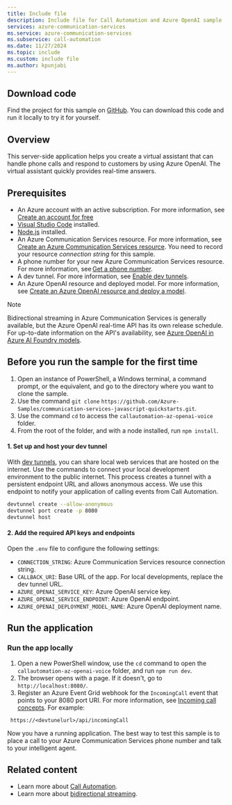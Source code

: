 ```yaml
---
title: Include file 
description: Include file for Call Automation and Azure OpenAI sample
services: azure-communication-services
ms.service: azure-communication-services
ms.subservice: call-automation
ms.date: 11/27/2024
ms.topic: include
ms.custom: include file
ms.author: kpunjabi
---
```


## Download code

Find the project for this sample on [GitHub](https://github.com/Azure-Samples/communication-services-javascript-quickstarts/tree/main/callautomation-az-openai-voice). You can download this code and run it locally to try it for yourself.

## Overview

This server-side application helps you create a virtual assistant that can handle phone calls and respond to customers by using Azure OpenAI. The virtual assistant quickly provides real-time answers.

## Prerequisites

- An Azure account with an active subscription. For more information, see [Create an account for free](https://azure.microsoft.com/free/)
- [Visual Studio Code](https://code.visualstudio.com/download) installed.
- [Node.js](https://nodejs.org/en/download) installed.
- An Azure Communication Services resource. For more information, see [Create an Azure Communication Services resource](../../quickstarts/create-communication-resource.md?tabs=windows&pivots=platform-azp). You need to record your resource *connection string* for this sample.
- A phone number for your new Azure Communication Services resource. For more information, see [Get a phone number](../../quickstarts/telephony/get-phone-number.md).
- A dev tunnel. For more information, see [Enable dev tunnels](/azure/developer/dev-tunnels/get-started).
- An Azure OpenAI resource and deployed model. For more information, see [Create an Azure OpenAI resource and deploy a model](/azure/ai-services/openai/how-to/create-resource?pivots=web-portal).

> [!NOTE]
> Bidirectional streaming in Azure Communication Services is generally available, but the Azure OpenAI real-time API has its own release schedule. For up-to-date information on the API's availability, see [Azure OpenAI in Azure AI Foundry models](/azure/ai-services/openai/concepts/models?tabs=global-standard%2Cstandard-chat-completions#audio-models).

## Before you run the sample for the first time

1. Open an instance of PowerShell, a Windows terminal, a command prompt, or the equivalent, and go to the directory where you want to clone the sample.
1. Use the command `git clone` `https://github.com/Azure-Samples/communication-services-javascript-quickstarts.git`.
1. Use the command `cd` to access the `callautomation-az-openai-voice` folder.
1. From the root of the folder, and with a node installed, run `npm install`.

#### 1. Set up and host your dev tunnel

With [dev tunnels](/azure/developer/dev-tunnels/overview), you can share local web services that are hosted on the internet. Use the commands to connect your local development environment to the public internet. This process creates a tunnel with a persistent endpoint URL and allows anonymous access. We use this endpoint to notify your application of calling events from Call Automation.

```bash
devtunnel create --allow-anonymous
devtunnel port create -p 8080
devtunnel host
```

#### 2. Add the required API keys and endpoints

Open the `.env` file to configure the following settings:

- `CONNECTION_STRING`: Azure Communication Services resource connection string.
- `CALLBACK_URI`: Base URL of the app. For local developments, replace the dev tunnel URL.
- `AZURE_OPENAI_SERVICE_KEY`: Azure OpenAI service key.
- `AZURE_OPENAI_SERVICE_ENDPOINT`: Azure OpenAI endpoint.
- `AZURE_OPENAI_DEPLOYMENT_MODEL_NAME`: Azure OpenAI deployment name.

## Run the application

### Run the app locally

1. Open a new PowerShell window, use the `cd` command to open the `callautomation-az-openai-voice` folder, and run `npm run dev`.
1. The browser opens with a page. If it doesn't, go to `http://localhost:8080/`.
1. Register an Azure Event Grid webhook for the `IncomingCall` event that points to your 8080 port URI. For more information, see [Incoming call concepts](/azure/communication-services/concepts/call-automation/incoming-call-notification). For example:

``` code
 https://<devtunelurl>/api/incomingCall
```

Now you have a running application. The best way to test this sample is to place a call to your Azure Communication Services phone number and talk to your intelligent agent.

## Related content

- Learn more about [Call Automation](../../concepts/call-automation/call-automation.md).
- Learn more about [bidirectional streaming](../../concepts/call-automation/audio-streaming-concept.md).
